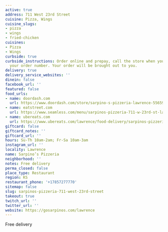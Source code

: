 ```yaml
---
active: true
address: 711 West 23rd Street
cuisine: Pizza, Wings
cuisine_slugs:
- pizza
- wings
- fried-chicken
cuisines:
- Pizza
- Wings
curbside: true
curbside_instructions: Order online and prepay, call the store when you arrive with
  your order number. Your order will be brought out to you.
delivery: true
delivery_service_websites: ''
dinein: false
facebook_url: ''
featured: false
food_urls:
- name: doordash.com
  url: https://www.doordash.com/store/sarpino-s-pizzeria-lawrence-556594/en-US
- name: eatstreet.com
  url: https://www.seamless.com/menu/sarpinos-pizzeria-711-w-23rd-st-lawrence/414249
- name: ubereats.com
  url: https://www.ubereats.com/lawrence/food-delivery/sarpinos-pizzeria-711-w-23rd-st/klsK8vOhSS2wJC97GzohLw
giftcard: false
giftcard_notes: ''
giftcard_url: ''
hours: Su-Th 10am-2am; Fr-Sa 10am-3am
instagram_url: ''
locality: Lawrence
name: Sarpino’s Pizzeria
neighborhood: ''
notes: Free delivery
perma_closed: false
place_type: Restaurant
region: KS
restaurant_phone: '+17857277770'
sitemap: false
slug: sarpinos-pizzeria-711-west-23rd-street
takeout: true
twitch_url: ''
twitter_url: ''
website: https://gosarpinos.com/lawrence
---
```


Free delivery